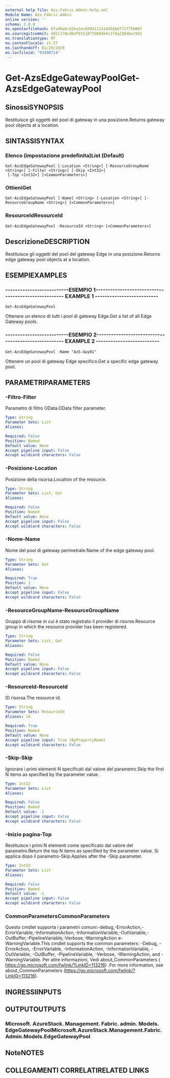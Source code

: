```yaml
---
external help file: Azs.Fabric.Admin-help.xml
Module Name: Azs.Fabric.Admin
online version: ''
schema: 2.0.0
ms.openlocfilehash: 67a49abc82ba1ec8d9411141d456b8f71f75600f
ms.sourcegitcommit: 4d2c178cd6df9151877b08d54c1f4a228dbec9d1
ms.translationtype: MT
ms.contentlocale: it-IT
ms.lasthandoff: 01/29/2020
ms.locfileid: "93490714"
---
```

# <span data-ttu-id="1bc4b-101">Get-AzsEdgeGatewayPool</span><span class="sxs-lookup"><span data-stu-id="1bc4b-101">Get-AzsEdgeGatewayPool</span></span>

## <span data-ttu-id="1bc4b-102">Sinossi</span><span class="sxs-lookup"><span data-stu-id="1bc4b-102">SYNOPSIS</span></span>
<span data-ttu-id="1bc4b-103">Restituisce gli oggetti del pool di gateway in una posizione.</span><span class="sxs-lookup"><span data-stu-id="1bc4b-103">Returns gateway pool objects at a location.</span></span>

## <span data-ttu-id="1bc4b-104">SINTASSI</span><span class="sxs-lookup"><span data-stu-id="1bc4b-104">SYNTAX</span></span>

### <span data-ttu-id="1bc4b-105">Elenco (impostazione predefinita)</span><span class="sxs-lookup"><span data-stu-id="1bc4b-105">List (Default)</span></span>
```
Get-AzsEdgeGatewayPool [-Location <String>] [-ResourceGroupName <String>] [-Filter <String>] [-Skip <Int32>]
 [-Top <Int32>] [<CommonParameters>]
```

### <span data-ttu-id="1bc4b-106">Ottieni</span><span class="sxs-lookup"><span data-stu-id="1bc4b-106">Get</span></span>
```
Get-AzsEdgeGatewayPool [-Name] <String> [-Location <String>] [-ResourceGroupName <String>] [<CommonParameters>]
```

### <span data-ttu-id="1bc4b-107">ResourceId</span><span class="sxs-lookup"><span data-stu-id="1bc4b-107">ResourceId</span></span>
```
Get-AzsEdgeGatewayPool -ResourceId <String> [<CommonParameters>]
```

## <span data-ttu-id="1bc4b-108">Descrizione</span><span class="sxs-lookup"><span data-stu-id="1bc4b-108">DESCRIPTION</span></span>
<span data-ttu-id="1bc4b-109">Restituisce gli oggetti del pool del gateway Edge in una posizione.</span><span class="sxs-lookup"><span data-stu-id="1bc4b-109">Returns edge gateway pool objects at a location.</span></span>

## <span data-ttu-id="1bc4b-110">ESEMPI</span><span class="sxs-lookup"><span data-stu-id="1bc4b-110">EXAMPLES</span></span>

### <span data-ttu-id="1bc4b-111">--------------------------ESEMPIO 1--------------------------</span><span class="sxs-lookup"><span data-stu-id="1bc4b-111">-------------------------- EXAMPLE 1 --------------------------</span></span>
```
Get-AzsEdgeGatewayPool
```

<span data-ttu-id="1bc4b-112">Ottenere un elenco di tutti i pool di gateway Edge.</span><span class="sxs-lookup"><span data-stu-id="1bc4b-112">Get a list of all Edge Gateway pools.</span></span>

### <span data-ttu-id="1bc4b-113">--------------------------ESEMPIO 2--------------------------</span><span class="sxs-lookup"><span data-stu-id="1bc4b-113">-------------------------- EXAMPLE 2 --------------------------</span></span>
```
Get-AzsEdgeGatewayPool -Name "AzS-Gwy01"
```

<span data-ttu-id="1bc4b-114">Ottenere un pool di gateway Edge specifico.</span><span class="sxs-lookup"><span data-stu-id="1bc4b-114">Get a specific edge gateway pool.</span></span>

## <span data-ttu-id="1bc4b-115">PARAMETRI</span><span class="sxs-lookup"><span data-stu-id="1bc4b-115">PARAMETERS</span></span>

### <span data-ttu-id="1bc4b-116">-Filtro</span><span class="sxs-lookup"><span data-stu-id="1bc4b-116">-Filter</span></span>
<span data-ttu-id="1bc4b-117">Parametro di filtro OData.</span><span class="sxs-lookup"><span data-stu-id="1bc4b-117">OData filter parameter.</span></span>

```yaml
Type: String
Parameter Sets: List
Aliases: 

Required: False
Position: Named
Default value: None
Accept pipeline input: False
Accept wildcard characters: False
```

### <span data-ttu-id="1bc4b-118">-Posizione</span><span class="sxs-lookup"><span data-stu-id="1bc4b-118">-Location</span></span>
<span data-ttu-id="1bc4b-119">Posizione della risorsa.</span><span class="sxs-lookup"><span data-stu-id="1bc4b-119">Location of the resource.</span></span>

```yaml
Type: String
Parameter Sets: List, Get
Aliases: 

Required: False
Position: Named
Default value: None
Accept pipeline input: False
Accept wildcard characters: False
```

### <span data-ttu-id="1bc4b-120">-Nome</span><span class="sxs-lookup"><span data-stu-id="1bc4b-120">-Name</span></span>
<span data-ttu-id="1bc4b-121">Nome del pool di gateway perimetrale.</span><span class="sxs-lookup"><span data-stu-id="1bc4b-121">Name of the edge gateway pool.</span></span>

```yaml
Type: String
Parameter Sets: Get
Aliases: 

Required: True
Position: 1
Default value: None
Accept pipeline input: False
Accept wildcard characters: False
```

### <span data-ttu-id="1bc4b-122">-ResourceGroupName</span><span class="sxs-lookup"><span data-stu-id="1bc4b-122">-ResourceGroupName</span></span>
<span data-ttu-id="1bc4b-123">Gruppo di risorse in cui è stato registrato il provider di risorse.</span><span class="sxs-lookup"><span data-stu-id="1bc4b-123">Resource group in which the resource provider has been registered.</span></span>

```yaml
Type: String
Parameter Sets: List, Get
Aliases: 

Required: False
Position: Named
Default value: None
Accept pipeline input: False
Accept wildcard characters: False
```

### <span data-ttu-id="1bc4b-124">-ResourceId</span><span class="sxs-lookup"><span data-stu-id="1bc4b-124">-ResourceId</span></span>
<span data-ttu-id="1bc4b-125">ID risorsa.</span><span class="sxs-lookup"><span data-stu-id="1bc4b-125">The resource id.</span></span>

```yaml
Type: String
Parameter Sets: ResourceId
Aliases: id

Required: True
Position: Named
Default value: None
Accept pipeline input: True (ByPropertyName)
Accept wildcard characters: False
```

### <span data-ttu-id="1bc4b-126">-Skip</span><span class="sxs-lookup"><span data-stu-id="1bc4b-126">-Skip</span></span>
<span data-ttu-id="1bc4b-127">Ignorare i primi elementi N specificati dal valore del parametro.</span><span class="sxs-lookup"><span data-stu-id="1bc4b-127">Skip the first N items as specified by the parameter value.</span></span>

```yaml
Type: Int32
Parameter Sets: List
Aliases: 

Required: False
Position: Named
Default value: -1
Accept pipeline input: False
Accept wildcard characters: False
```

### <span data-ttu-id="1bc4b-128">-Inizio pagina</span><span class="sxs-lookup"><span data-stu-id="1bc4b-128">-Top</span></span>
<span data-ttu-id="1bc4b-129">Restituisce i primi N elementi come specificato dal valore del parametro.</span><span class="sxs-lookup"><span data-stu-id="1bc4b-129">Return the top N items as specified by the parameter value.</span></span>
<span data-ttu-id="1bc4b-130">Si applica dopo il parametro-Skip.</span><span class="sxs-lookup"><span data-stu-id="1bc4b-130">Applies after the -Skip parameter.</span></span>

```yaml
Type: Int32
Parameter Sets: List
Aliases: 

Required: False
Position: Named
Default value: -1
Accept pipeline input: False
Accept wildcard characters: False
```

### <span data-ttu-id="1bc4b-131">CommonParameters</span><span class="sxs-lookup"><span data-stu-id="1bc4b-131">CommonParameters</span></span>
<span data-ttu-id="1bc4b-132">Questo cmdlet supporta i parametri comuni:-debug,-ErrorAction,-ErrorVariable,-InformationAction,-InformationVariable,-OutVariable,-OutBuffer,-PipelineVariable,-Verbose,-WarningAction e-WarningVariable.</span><span class="sxs-lookup"><span data-stu-id="1bc4b-132">This cmdlet supports the common parameters: -Debug, -ErrorAction, -ErrorVariable, -InformationAction, -InformationVariable, -OutVariable, -OutBuffer, -PipelineVariable, -Verbose, -WarningAction, and -WarningVariable.</span></span> <span data-ttu-id="1bc4b-133">Per altre informazioni, Vedi about_CommonParameters ( https://go.microsoft.com/fwlink/?LinkID=113216) .</span><span class="sxs-lookup"><span data-stu-id="1bc4b-133">For more information, see about_CommonParameters (https://go.microsoft.com/fwlink/?LinkID=113216).</span></span>

## <span data-ttu-id="1bc4b-134">INGRESSI</span><span class="sxs-lookup"><span data-stu-id="1bc4b-134">INPUTS</span></span>

## <span data-ttu-id="1bc4b-135">OUTPUT</span><span class="sxs-lookup"><span data-stu-id="1bc4b-135">OUTPUTS</span></span>

### <span data-ttu-id="1bc4b-136">Microsoft. AzureStack. Management. Fabric. admin. Models. EdgeGatewayPool</span><span class="sxs-lookup"><span data-stu-id="1bc4b-136">Microsoft.AzureStack.Management.Fabric.Admin.Models.EdgeGatewayPool</span></span>

## <span data-ttu-id="1bc4b-137">Note</span><span class="sxs-lookup"><span data-stu-id="1bc4b-137">NOTES</span></span>

## <span data-ttu-id="1bc4b-138">COLLEGAMENTI CORRELATI</span><span class="sxs-lookup"><span data-stu-id="1bc4b-138">RELATED LINKS</span></span>

